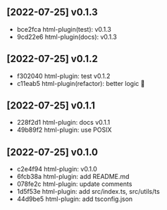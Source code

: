 
## [2022-07-25] v0.1.3

- bce2fca html-plugin(test): v0.1.3
- 9cd22e6 html-plugin(docs): v0.1.3

## [2022-07-25] v0.1.2

- f302040 html-plugin: test v0.1.2
- c11eab5 html-plugin(refactor): better logic 🌱

## [2022-07-25] v0.1.1

- 228f2d1 html-plugin: docs v0.1.1
- 49b89f2 html-plugin: use POSIX

## [2022-07-25] v0.1.0

- c2e4f94 html-plugin: v0.1.0
- 6fcb38a html-plugin: add README.md
- 078fe2c html-plugin: update comments
- 1d5f53e html-plugin: add src/index.ts, src/utils/ts
- 44d9be5 html-plugin: add tsconfig.json
